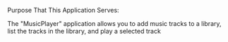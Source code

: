 Purpose That This Application Serves:

The "MusicPlayer" application allows you to add music tracks to a library, list the tracks in the library, and play a selected track